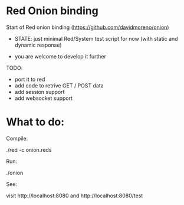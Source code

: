 Red Onion binding
=================

Start of Red onion binding (https://github.com/davidmoreno/onion)

* STATE: just minimal Red/System test script for now (with static and dynamic response)

* you are welcome to develop it further

TODO:

* port it to red
* add code to retrive GET / POST data
* add session support
* add websocket support 

What to do:
===========

Compile:

./red -c onion.reds

Run:

./onion

See:

visit http://localhost:8080 and http://localhost:8080/test